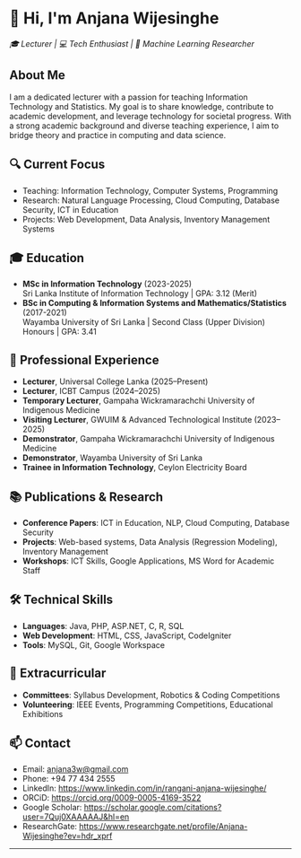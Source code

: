 # 👋 Hi, I'm Anjana Wijesinghe

*🎓 Lecturer | 💻 Tech Enthusiast | 🤖 Machine Learning Researcher*

## About Me
I am a dedicated lecturer with a passion for teaching Information Technology and Statistics. My goal is to share knowledge, contribute to academic development, and leverage technology for societal progress. With a strong academic background and diverse teaching experience, I aim to bridge theory and practice in computing and data science.

## 🔍 Current Focus
- Teaching: Information Technology, Computer Systems, Programming
- Research: Natural Language Processing, Cloud Computing, Database Security, ICT in Education
- Projects: Web Development, Data Analysis, Inventory Management Systems

## 🎓 Education
- **MSc in Information Technology** (2023-2025)  
  Sri Lanka Institute of Information Technology | GPA: 3.12 (Merit)  
- **BSc in Computing & Information Systems and Mathematics/Statistics** (2017-2021)  
  Wayamba University of Sri Lanka | Second Class (Upper Division) Honours | GPA: 3.41  

## 💼 Professional Experience
- **Lecturer**, Universal College Lanka (2025–Present)  
- **Lecturer**, ICBT Campus (2024–2025)
- **Temporary Lecturer**, Gampaha Wickramarachchi University of Indigenous Medicine 
- **Visiting Lecturer**, GWUIM & Advanced Technological Institute (2023–2025)
- **Demonstrator**, Gampaha Wickramarachchi University of Indigenous Medicine
- **Demonstrator**, Wayamba University of Sri Lanka
- **Trainee in Information Technology**, Ceylon Electricity Board

## 📚 Publications & Research
- **Conference Papers**: ICT in Education, NLP, Cloud Computing, Database Security  
- **Projects**: Web-based systems, Data Analysis (Regression Modeling), Inventory Management  
- **Workshops**: ICT Skills, Google Applications, MS Word for Academic Staff  

## 🛠️ Technical Skills
- **Languages**: Java, PHP, ASP.NET, C, R, SQL  
- **Web Development**: HTML, CSS, JavaScript, CodeIgniter  
- **Tools**: MySQL, Git, Google Workspace  

## 🌟 Extracurricular
- **Committees**: Syllabus Development, Robotics & Coding Competitions  
- **Volunteering**: IEEE Events, Programming Competitions, Educational Exhibitions  

## 📫 Contact
- Email: [anjana3w@gmail.com](mailto:anjana3w@gmail.com)  
- Phone: +94 77 434 2555  
- LinkedIn: https://www.linkedin.com/in/rangani-anjana-wijesinghe/
- ORCiD: https://orcid.org/0009-0005-4169-3522
- Google Scholar: https://scholar.google.com/citations?user=7Quj0XAAAAAJ&hl=en
- ResearchGate: https://www.researchgate.net/profile/Anjana-Wijesinghe?ev=hdr_xprf 

---
